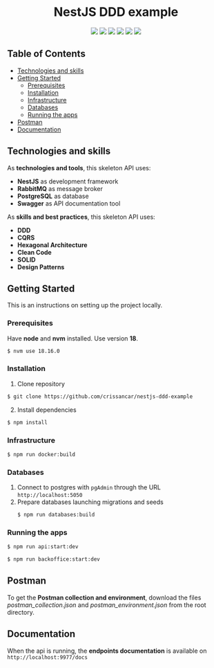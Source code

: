 <div align="center">
  <h1>NestJS DDD example</h1>

  <p>
    <img src="https://img.shields.io/badge/node.js-6DA55F?style=for-the-badge&logo=node.js&logoColor=white">
    <img src="https://img.shields.io/badge/typescript-%23007ACC.svg?style=for-the-badge&logo=typescript&logoColor=white">
    <img src="https://img.shields.io/badge/nestjs-%23E0234E.svg?style=for-the-badge&logo=nestjs&logoColor=white">
    <img src="https://img.shields.io/badge/npm-CB3837?style=for-the-badge&logo=npm&logoColor=white">
    <img src="https://img.shields.io/badge/-jest-%23C21325?style=for-the-badge&logo=jest&logoColor=white">
    <img src="https://img.shields.io/badge/-Swagger-%23Clojure?style=for-the-badge&logo=swagger&logoColor=white">
  </p>
</div>

<!-- TABLE OF CONTENTS -->
## Table of Contents

* [Technologies and skills](#technologies-and-skills)
* [Getting Started](#getting-started)
    * [Prerequisites](#prerequisites)
    * [Installation](#installation)
    * [Infrastructure](#infrastructure)
    * [Databases](#databases)
    * [Running the apps](#running-the-apps)
* [Postman](#postman)
* [Documentation](#documentation)

<!-- Technologies -->
## Technologies and skills
As **technologies and tools**, this skeleton API uses:
- **NestJS** as development framework
- **RabbitMQ** as message broker
- **PostgreSQL** as database
- **Swagger** as API documentation tool

As **skills and best practices**, this skeleton API uses:
- **DDD**
- **CQRS**
- **Hexagonal Architecture**
- **Clean Code**
- **SOLID**
- **Design Patterns**

<!-- GETTING STARTED -->
## Getting Started

This is an instructions on setting up the project locally.

### Prerequisites
Have **node** and **nvm** installed. Use version **18**.
```bash
$ nvm use 18.16.0
```

### Installation

1. Clone repository
```bash
$ git clone https://github.com/crissancar/nestjs-ddd-example
```
2. Install dependencies
```bash
$ npm install
```

### Infrastructure
```bash
$ npm run docker:build
```

### Databases

1. Connect to postgres with `pgAdmin` through the URL `http://localhost:5050`
2. Prepare databases launching migrations and seeds
    ```bash
    $ npm run databases:build
    ```

### Running the apps
```bash
$ npm run api:start:dev
```
```bash
$ npm run backoffice:start:dev
```

<!-- POSTMAN -->
## Postman
To get the **Postman collection and environment**, download the files *postman_collection.json* and *postman_environment.json* from the root directory.

<!-- DOCUMENTATION -->
## Documentation
When the api is running, the **endpoints documentation** is available on `http://localhost:9977/docs`